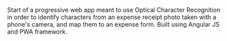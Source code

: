 Start of a progressive web app meant to use Optical Character Recognition in order to identify characters from an expense receipt photo taken with a phone's camera, and map them to an expense form. Built using Angular JS and PWA framework.
